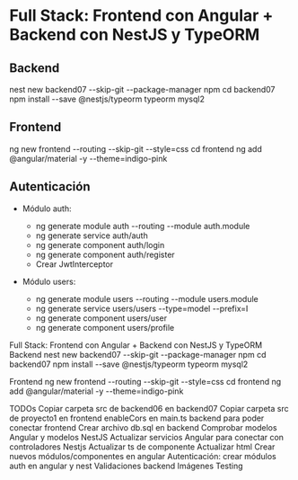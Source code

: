 

# Full Stack: Frontend con Angular + Backend con NestJS y TypeORM

## Backend

nest new backend07 --skip-git --package-manager npm
cd backend07
npm install --save @nestjs/typeorm typeorm mysql2

## Frontend

ng new frontend --routing --skip-git --style=css
cd frontend
ng add @angular/material -y --theme=indigo-pink


## Autenticación

* Módulo auth:
    * ng generate module auth --routing --module auth.module
    * ng generate service auth/auth
    * ng generate component auth/login
    * ng generate component auth/register
    * Crear JwtInterceptor


* Módulo users:
    * ng generate module users --routing --module users.module
    * ng generate service users/users --type=model --prefix=I
    * ng generate component users/user
   *  ng generate component users/profile
  




Full Stack: Frontend con Angular + Backend con NestJS y TypeORM
Backend
nest new backend07 --skip-git --package-manager npm cd backend07 npm install --save @nestjs/typeorm typeorm mysql2

Frontend
ng new frontend --routing --skip-git --style=css cd frontend ng add @angular/material -y --theme=indigo-pink

TODOs
 Copiar carpeta src de backend06 en backend07
 Copiar carpeta src de proyecto1 en frontend
 enableCors en main.ts backend para poder conectar frontend
 Crear archivo db.sql en backend
 Comprobar modelos Angular y modelos NestJS
 Actualizar servicios Angular para conectar con controladores Nestjs
 Actualizar ts de componente
 Actualizar html
 Crear nuevos módulos/componentes en angular
 Autenticación: crear módulos auth en angular y nest
 Validaciones backend
 Imágenes
 Testing